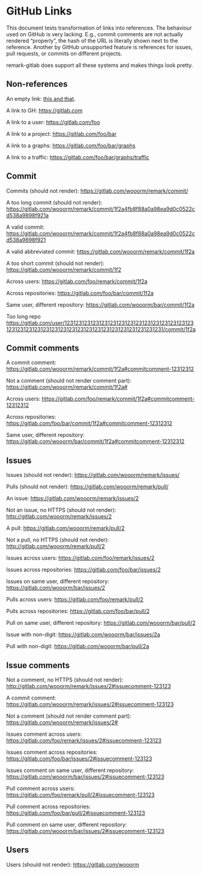 # GitHub Links

This document tests transformation of links into references.
The behaviour used on GitHub is very lacking. E.g., commit comments
are not actually rendered “properly”, the hash of the URL is literally
shown next to the reference. Another by GitHub unsupported feature is
references for issues, pull requests, or commits on different projects.

remark-gitlab does support all these systems and makes things look
pretty.

## Non-references

An empty link: [this and that]().

A link to GH:
<https://gitlab.com>

A link to a user:
<https://gitlab.com/foo>

A link to a project:
<https://gitlab.com/foo/bar>

A link to a graphs:
<https://gitlab.com/foo/bar/graphs>

A link to a traffic:
<https://gitlab.com/foo/bar/graphs/traffic>

## Commit

Commits (should not render):
<https://gitlab.com/wooorm/remark/commit/>

A too long commit (should not render):
<https://gitlab.com/wooorm/remark/commit/1f2a4fb8f88a0a98ea9d0c0522cd538a9898f921a>

A valid commit:
<https://gitlab.com/wooorm/remark/commit/1f2a4fb8f88a0a98ea9d0c0522cd538a9898f921>

A valid abbreviated commit:
<https://gitlab.com/wooorm/remark/commit/1f2a>

A too short commit (should not render):
<https://gitlab.com/wooorm/remark/commit/1f2>

Across users:
<https://gitlab.com/foo/remark/commit/1f2a>

Across repositories:
<https://gitlab.com/foo/bar/commit/1f2a>

Same user, different repository:
<https://gitlab.com/wooorm/bar/commit/1f2a>

Too long repo
<https://gitlab.com/user/1231231231231231231231231231231231231231231231231231231231231231231231231231231231231231231231231231/commit/1f2a>

## Commit comments

A commit comment:
<https://gitlab.com/wooorm/remark/commit/1f2a#commitcomment-12312312>

Not a comment (should not render comment part):
<https://gitlab.com/wooorm/remark/commit/1f2a#>

Across users:
<https://gitlab.com/foo/remark/commit/1f2a#commitcomment-12312312>

Across repositories:
<https://gitlab.com/foo/bar/commit/1f2a#commitcomment-12312312>

Same user, different repository:
<https://gitlab.com/wooorm/bar/commit/1f2a#commitcomment-12312312>

## Issues

Issues (should not render):
<https://gitlab.com/wooorm/remark/issues/>

Pulls (should not render):
<https://gitlab.com/wooorm/remark/pull/>

An issue:
<https://gitlab.com/wooorm/remark/issues/2>

Not an issue, no HTTPS (should not render):
<http://gitlab.com/wooorm/remark/issues/2>

A pull:
<https://gitlab.com/wooorm/remark/pull/2>

Not a pull, no HTTPS (should not render):
<http://gitlab.com/wooorm/remark/pull/2>

Issues across users:
<https://gitlab.com/foo/remark/issues/2>

Issues across repositories:
<https://gitlab.com/foo/bar/issues/2>

Issues on same user, different repository:
<https://gitlab.com/wooorm/bar/issues/2>

Pulls across users:
<https://gitlab.com/foo/remark/pull/2>

Pulls across repositories:
<https://gitlab.com/foo/bar/pull/2>

Pull on same user, different repository:
<https://gitlab.com/wooorm/bar/pull/2>

Issue with non-digit:
<https://gitlab.com/wooorm/bar/issues/2a>

Pull with non-digit:
<https://gitlab.com/wooorm/bar/pull/2a>

## Issue comments

Not a comment, no HTTPS (should not render):
<http://gitlab.com/wooorm/remark/issues/2#issuecomment-123123>

A commit comment:
<https://gitlab.com/wooorm/remark/issues/2#issuecomment-123123>

Not a comment (should not render comment part):
<https://gitlab.com/wooorm/remark/issues/2#>

Issues comment across users:
<https://gitlab.com/foo/remark/issues/2#issuecomment-123123>

Issues comment across repositories:
<https://gitlab.com/foo/bar/issues/2#issuecomment-123123>

Issues comment on same user, different repository:
<https://gitlab.com/wooorm/bar/issues/2#issuecomment-123123>

Pull comment across users:
<https://gitlab.com/foo/remark/pull/2#issuecomment-123123>

Pull comment across repositories:
<https://gitlab.com/foo/bar/pull/2#issuecomment-123123>

Pull comment on same user, different repository:
<https://gitlab.com/wooorm/bar/issues/2#issuecomment-123123>

## Users

Users (should not render):
<https://gitlab.com/wooorm>
